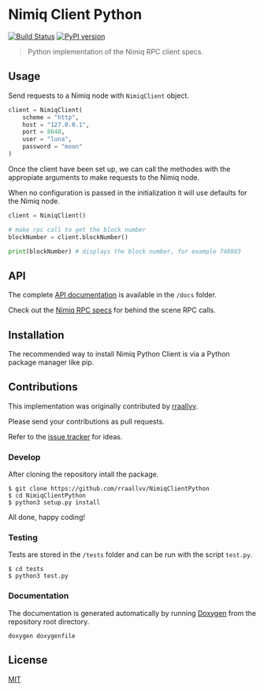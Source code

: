 # Nimiq Client Python
[![Build Status](https://travis-ci.org/rraallvv/NimiqClientPython.svg?branch=master)](https://travis-ci.org/rraallvv/NimiqClientPython) [![PyPI version](https://badge.fury.io/py/nimiqclient.svg)](https://badge.fury.io/py/nimiqclient)

> Python implementation of the Nimiq RPC client specs.

## Usage

Send requests to a Nimiq node with `NimiqClient` object.

```python
client = NimiqClient(
    scheme = "http",
    host = "127.0.0.1",
    port = 8648,
    user = "luna",
    password = "moon"
)
```
Once the client have been set up, we can call the methodes with the appropiate arguments to make requests to the Nimiq node.

When no configuration is passed in the initialization it will use defaults for the Nimiq node.

```python
client = NimiqClient()

# make rpc call to get the block number
blockNumber = client.blockNumber()

print(blockNumber) # displays the block number, for example 748883
```

## API

The complete [API documentation](docs) is available in the `/docs` folder.

Check out the [Nimiq RPC specs](https://github.com/nimiq/core-js/wiki/JSON-RPC-API) for behind the scene RPC calls.

## Installation

The recommended way to install Nimiq Python Client is via a Python package manager like pip.

## Contributions

This implementation was originally contributed by [rraallvv](https://github.com/rraallvv/).

Please send your contributions as pull requests.

Refer to the [issue tracker](https://github.com/rraallvv/NimiqClientPython/issues) for ideas.

### Develop

After cloning the repository intall the package.

```
$ git clone https://github.com/rraallvv/NimiqClientPython
$ cd NimiqClientPython
$ python3 setup.py install
```

All done, happy coding!

### Testing

Tests are stored in the `/tests` folder and can be run with the script `test.py`.

```
$ cd tests
$ python3 test.py
```

### Documentation

The documentation is generated automatically by running [Doxygen](https://www.doxygen.nl/download.html#srcbin) from the repository root directory.

```
doxygen doxygenfile
```

## License

[MIT](LICENSE)

